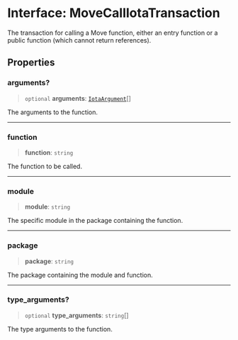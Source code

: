 # Interface: MoveCallIotaTransaction

The transaction for calling a Move function, either an entry function or a public function (which
cannot return references).

## Properties

### arguments?

> `optional` **arguments**: [`IotaArgument`](../type-aliases/IotaArgument.md)[]

The arguments to the function.

---

### function

> **function**: `string`

The function to be called.

---

### module

> **module**: `string`

The specific module in the package containing the function.

---

### package

> **package**: `string`

The package containing the module and function.

---

### type\_arguments?

> `optional` **type\_arguments**: `string`[]

The type arguments to the function.
